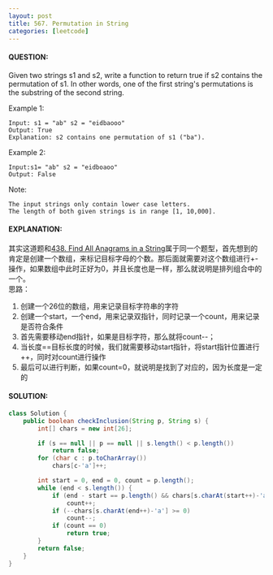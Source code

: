 ```yaml
---
layout: post
title: 567. Permutation in String
categories: [leetcode]
---
```

#### QUESTION:
Given two strings s1 and s2, write a function to return true if s2 contains the permutation of s1. In other words, one of the first string's permutations is the substring of the second string.

 

Example 1:
```
Input: s1 = "ab" s2 = "eidbaooo"
Output: True
Explanation: s2 contains one permutation of s1 ("ba").
```
Example 2:
```
Input:s1= "ab" s2 = "eidboaoo"
Output: False
```

Note:
```
The input strings only contain lower case letters.
The length of both given strings is in range [1, 10,000].
```
#### EXPLANATION:
其实这道题和[438. Find All Anagrams in a String](http://gaozhipeng.me/posts/Find_All_Anagrams_in_a_String/)属于同一个题型，首先想到的肯定是创建一个数组，来标记目标字母的个数。那后面就需要对这个数组进行+-操作，如果数组中此时正好为0，并且长度也是一样，那么就说明是排列组合中的一个。  
思路：
1. 创建一个26位的数组，用来记录目标字符串的字符
2. 创建一个start，一个end，用来记录双指针，同时记录一个count，用来记录是否符合条件
3. 首先需要移动end指针，如果是目标字符，那么就将count--；
4. 当长度==目标长度的时候，我们就需要移动start指针，将start指针位置进行++，同时对count进行操作
5. 最后可以进行判断，如果count=0，就说明是找到了对应的，因为长度是一定的

#### SOLUTION:
```java
class Solution {
    public boolean checkInclusion(String p, String s) {
        int[] chars = new int[26];

        if (s == null || p == null || s.length() < p.length())
            return false;
        for (char c : p.toCharArray())
            chars[c-'a']++;

        int start = 0, end = 0, count = p.length();
        while (end < s.length()) {
            if (end - start == p.length() && chars[s.charAt(start++)-'a']++ >= 0)
                count++;
            if (--chars[s.charAt(end++)-'a'] >= 0)
                count--;
            if (count == 0)
                return true;
        }
        return false;
    }
}
```
